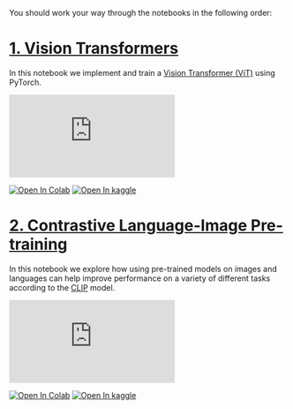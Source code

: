 You should work your way through the notebooks in the following order:


# [1. Vision Transformers](https://github.com/SharifiZarchi/Introduction_to_Machine_Learning/blob/main/Jupyter_Notebooks/Chapter_06_Contrastive_Learning/ViT.ipynb)
In this notebook we implement and train a [Vision Transformer (ViT)](https://arxiv.org/abs/2010.11929) using PyTorch.

![model_scheme.pdf](https://github.com/user-attachments/files/17894760/model_scheme.pdf)

[![Open In Colab](https://colab.research.google.com/assets/colab-badge.svg)](https://colab.research.google.com/github/SharifiZarchi/Introduction_to_Machine_Learning/blob/main/Jupyter_Notebooks/Chapter_06_Contrastive_Learning/ViT.ipynb)
[![Open In kaggle](https://kaggle.com/static/images/open-in-kaggle.svg)](https://kaggle.com/kernels/welcome?src=https://raw.githubusercontent.com/SharifiZarchi/Introduction_to_Machine_Learning/main/Jupyter_Notebooks/Chapter_06_Contrastive_Learning/ViT.ipynb)



# [2. Contrastive Language-Image Pre-training](https://github.com/SharifiZarchi/Introduction_to_Machine_Learning/blob/main/Jupyter_Notebooks/Chapter_06_Contrastive_Learning/CLIP.ipynb)
In this notebook we explore how using pre-trained models on images and languages can help improve performance on a variety of different tasks according to the [CLIP](https://openai.com/index/clip/) model.

![main-diagrams.pdf](https://github.com/user-attachments/files/17894792/main-diagrams.pdf)

[![Open In Colab](https://colab.research.google.com/assets/colab-badge.svg)](https://colab.research.google.com/github/SharifiZarchi/Introduction_to_Machine_Learning/blob/main/Jupyter_Notebooks/Chapter_06_Contrastive_Learning/CLIP.ipynb)
[![Open In kaggle](https://kaggle.com/static/images/open-in-kaggle.svg)](https://kaggle.com/kernels/welcome?src=https://raw.githubusercontent.com/SharifiZarchi/Introduction_to_Machine_Learning/main/Jupyter_Notebooks/Chapter_06_Contrastive_Learning/CLIP.ipynb)
